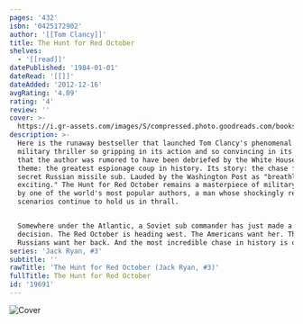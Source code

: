 ```yaml
---
pages: '432'
isbn: '0425172902'
author: '[[Tom Clancy]]'
title: The Hunt for Red October
shelves:
  - '[[read]]'
datePublished: '1984-01-01'
dateRead: '[[]]'
dateAdded: '2012-12-16'
avgRating: '4.09'
rating: '4'
review: ''
cover: >-
  https://i.gr-assets.com/images/S/compressed.photo.goodreads.com/books/1281995542l/19691.jpg
description: >-
  Here is the runaway bestseller that launched Tom Clancy's phenomenal career. A
  military thriller so gripping in its action and so convincing in its accuracy
  that the author was rumored to have been debriefed by the White House. Its
  theme: the greatest espionage coup in history. Its story: the chase for a top
  secret Russian missile sub. Lauded by the Washington Post as "breathlessly
  exciting." The Hunt for Red October remains a masterpiece of military fiction
  by one of the world's most popular authors, a man whose shockingly realistic
  scenarios continue to hold us in thrall.


  Somewhere under the Atlantic, a Soviet sub commander has just made a fateful
  decision. The Red October is heading west. The Americans want her. The
  Russians want her back. And the most incredible chase in history is on...
series: 'Jack Ryan, #3'
subtitle: ''
rawTitle: 'The Hunt for Red October (Jack Ryan, #3)'
fullTitle: The Hunt for Red October
id: '19691'
---
```

![Cover](https:&#x2F;&#x2F;i.gr-assets.com&#x2F;images&#x2F;S&#x2F;compressed.photo.goodreads.com&#x2F;books&#x2F;1281995542l&#x2F;19691.jpg)
